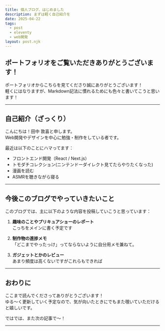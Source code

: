 ```yaml
---
title: 個人ブログ、はじめました
description: まずは軽く自己紹介を
date: 2025-04-22
tags: 
  - post
  - eleventy
  - web開発
layout: post.njk
---
```


## ポートフォリオをご覧いただきありがとうございます！

ポートフォリオからこちらを見てくださり誠にありがとうございます！  
軽くにはなりますが、Markdown記法に慣れるためにも色々と書いてこうと思います！

---

## 自己紹介（ざっくり）

こんにちは！田中 敦喜と申します。  
Web開発やデザインを中心に勉強・制作をしている者です。

最近は以下のことにハマってます：

- フロントエンド開発（React / Next.js）
- トモダチコレクション(ニンテンドーダイレクト見てたらやりたくなった)
- 漫画を読む
- ASMRを聴きながら寝る

---

## 今後このブログでやっていきたいこと

このブログでは、主に以下のような内容を投稿していこうと思っています：

1. **趣味のことやプリキュアショーのレポート**  
   こっちをメインに書く予定です

2. **制作物の進捗メモ**  
   「どこまでやったっけ」ってならないように自分用メモ兼ねて。

3. **ガジェットとかのレビュー**  
   あまり頻度は高くないですがこれらもできれば

---

## おわりに

ここまで読んでくださってありがとうございます！  
ゆる〜く更新していく予定なので、気が向いたときにでもまた覗いていただけると嬉しいです。

ではでは、また次の記事で〜！

---